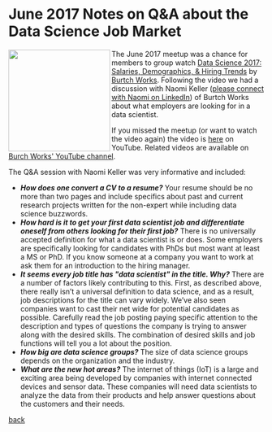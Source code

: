 # June 2017 Notes on Q&A about the Data Science Job Market
<a href="url"><img src="https://lansingarearusersgroup.github.io/images/LansingAreaRUserGroup_CIRCLE-w-Michigan-logo_300dpi.png" align="left" height="200"></a>The June 2017 meetup was a chance for members to group watch [Data Science 2017: Salaries, Demographics, & Hiring Trends](https://www.youtube.com/watch?v=cVDpr5pGOxw) by [Burtch Works](http://www.burtchworks.com). Following the video we had a discussion with Naomi Keller ([please connect with Naomi on LinkedIn](https://www.linkedin.com/in/naomikeller/)) of Burtch Works about what employers are looking for in a data scientist. 

If you missed the meetup (or want to watch the video again) the video is [here](https://www.youtube.com/watch?v=cVDpr5pGOxw) on YouTube. Related videos are available on [Burch Works' YouTube channel](https://www.youtube.com/channel/UCejelOS3lhDyxTlq_ObSxEw).

The Q&A session with Naomi Keller was very informative and included:

- _**How does one convert a CV to a resume?**_ Your resume should be no more than two pages and include specifics about past and current research projects written for the non-expert while including data science buzzwords.
- _**How hard is it to get your first data scientist job and differentiate oneself from others looking for their first job?**_ There is no universally accepted definition for what a data scientist is or does. Some employers are specifically looking for candidates with PhDs but most want at least a MS or PhD. If you know someone at a company you want to work at ask them for an introduction to the hiring manager.
- _**It seems every job title has "data scientist" in the title. Why?**_ There are a number of factors likely contributing to this. First, as described above, there really isn’t a universal definition to data science, and as a result, job descriptions for the title can vary widely. We’ve also seen companies want to cast their net wide for potential candidates as possible. Carefully read the job posting paying specific attention to the description and types of questions the company is trying to answer along with the desired skills. The combination of desired skills and job functions will tell you a lot about the position.
- _**How big are data science groups?**_ The size of data science groups depends on the organization and the industry.
- _**What are the new hot areas?**_ The internet of things (IoT) is a large and exciting area being developed by companies with internet connected devices and sensor data. These companies will need data scientists to analyze the data from their products and help answer questions about the customers and their needs.

[back](./)
